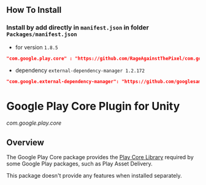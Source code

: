 ## How To Install
### Install by add directly in `manifest.json` in folder `Packages/manifest.json`
- for version `1.8.5`
```json
"com.google.play.core" : "https://github.com/RageAgainstThePixel/com.google.play.core.git#1.8.5"
```
- dependency `external-dependency-manager 1.2.172`
```json
"com.google.external-dependency-manager": "https://github.com/googlesamples/unity-jar-resolver.git?path=upm#v1.2.172",
```

# Google Play Core Plugin for Unity

*com.google.play.core*

## Overview

The Google Play Core package provides the
[Play Core Library](//developer.android.com/guide/playcore) required by some
Google Play packages, such as Play Asset Delivery.

This package doesn't provide any features when installed separately.
